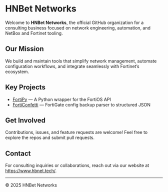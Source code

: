 # HNBet Networks

Welcome to **HNBet Networks**, the official GitHub organization for a consulting business focused on network engineering, automation, and NetBox and Fortinet tooling.

## Our Mission

We build and maintain tools that simplify network management, automate configuration workflows, and integrate seamlessly with Fortinet’s ecosystem.

## Key Projects

- [FortiPy](https://github.com/HNBetNetworks/fortipy) — A Python wrapper for the FortiOS API  
- [FortiConfetti](https://github.com/HNBetNetworks/forticonfetti) — FortiGate config backup parser to structured JSON

## Get Involved

Contributions, issues, and feature requests are welcome! Feel free to explore the repos and submit pull requests.

## Contact

For consulting inquiries or collaborations, reach out via our website at https://www.hbnet.tech/.

---

© 2025 HNBet Networks  
